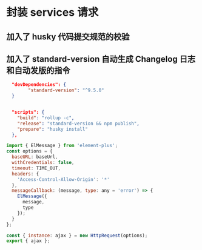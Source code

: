 # 封装 services 请求

## 加入了 husky 代码提交规范的校验

## 加入了 standard-version 自动生成 Changelog 日志和自动发版的指令

```json
  "devDependencies": {
        "standard-version": "^9.5.0"
  }


  "scripts": {
    "build": "rollup -c",
    "release": "standard-version && npm publish",
    "prepare": "husky install"
  },

```

```js
import { ElMessage } from 'element-plus';
const options = {
  baseURL: baseUrl,
  withCredentials: false,
  timeout: TIME_OUT,
  headers: {
    'Access-Control-Allow-Origin': '*'
  },
  messageCallback: (message, type: any = 'error') => {
    ElMessage({
      message,
      type
    });
  }
};

const { instance: ajax } = new HttpRequest(options);
export { ajax };
```
